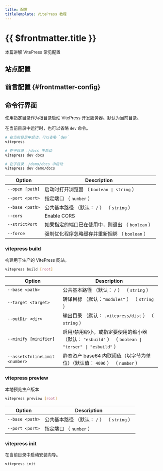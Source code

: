```yaml
---
title: 配置
titleTemplate: VitePress 教程
---
```


# {{ $frontmatter.title }}

本篇讲解 VitePress 常见配置

## 站点配置

<!--@include: @/vitepress/conf/site.md-->

## 前言配置 {#frontmatter-config}

<!--@include: @/vitepress/conf/frontmatter.md-->

## 命令行界面

使用指定目录作为根目录启动 VitePress 开发服务器。默认为当前目录。

在当前目录中运行时，也可以省略 `dev` 命令。

```bash
# 在当前目录中启动，可以省略 `dev`
vitepress

# 在子目录 ./docs 中启动
vitepress dev docs

# 在子目录 ./demo/docs 中启动
vitepress dev demo/docs
```

| Option          | Description                                      |
| --------------- | ------------------------------------------------ |
| `--open [path]` | 启动时打开浏览器 （ `boolean \| string` ）       |
| `--port <port>` | 指定端口 （ `number` ）                          |
| `--base <path>` | 公共基本路径 （默认： `/` ） （ `string` ）      |
| `--cors`        | Enable CORS                                      |
| `--strictPort`  | 如果指定的端口已在使用中，则退出 （ `boolean` ） |
| `--force`       | 强制优化程序忽略缓存并重新捆绑 （ `boolean` ）   |

### vitepress build

构建用于生产的 VitePress 网站。

```bash
vitepress build [root]
```

| Option                         | Description                                                                                         |
| ------------------------------ | --------------------------------------------------------------------------------------------------- |
| `--base <path>`                | 公共基本路径 （默认： `/` ） （ `string` ）                                                         |
| `--target <target>`            | 转译目标 （默认：`"modules"` ） （ `string` ）                                                      |
| `--outDir <dir>`               | 输出目录 （默认： `.vitepress/dist` ） （ `string` ）                                               |
| `--minify [minifier]`          | 启用/禁用缩小，或指定要使用的缩小器（默认： `"esbuild"` ） （ `boolean \| "terser" \| "esbuild"` ） |
| `--assetsInlineLimit <number>` | 静态资产 base64 内联阈值（以字节为单位）（默认值： `4096` ） （ `number` ）                         |

### vitepress preview

本地预览生产版本

```bash
vitepress preview [root]
```

| Option          | Description                                 |
| --------------- | ------------------------------------------- |
| `--base <path>` | 公共基本路径 （默认： `/` ） （ `string` ） |
| `--port <port>` | 指定端口 （ `number` ）                     |

### vitepress init

在当前目录中启动安装向导。

```bash
vitepress init
```
